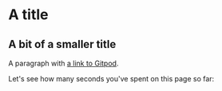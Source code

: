 <script>
  import Counter from "../../components/counter.svelte";
</script>

# A title

## A bit of a smaller title

A paragraph with [a link to Gitpod](https://www.gitpod.io).

Let's see how many seconds you've spent on this page so far: <Counter />
